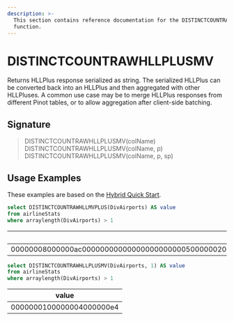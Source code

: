 ```yaml
---
description: >-
  This section contains reference documentation for the DISTINCTCOUNTRAWHLLPLUSMV
  function.
---
```


# DISTINCTCOUNTRAWHLLPLUSMV

Returns HLLPlus response serialized as string. The serialized HLLPlus can be converted back into an HLLPlus and then aggregated with other HLLPluses. A common use case may be to merge HLLPlus responses from different Pinot tables, or to allow aggregation after client-side batching.

## Signature

> DISTINCTCOUNTRAWHLLPLUSMV(colName)
> DISTINCTCOUNTRAWHLLPLUSMV(colName, p)
> DISTINCTCOUNTRAWHLLPLUSMV(colName, p, sp)

## Usage Examples

These examples are based on the [Hybrid Quick Start](../../basics/getting-started/quick-start.md#hybrid).

```sql
select DISTINCTCOUNTRAWHLLMVPLUS(DivAirports) AS value
from airlineStats 
where arraylength(DivAirports) > 1
```

| value                                                                                                                                                                                                                                                                                                                                                                    |
| ------------------------------------------------------------------------------------------------------------------------------------------------------------------------------------------------------------------------------------------------------------------------------------------------------------------------------------------------------------------------ |
| 00000008000000ac00000000000000000000000500000020000000000030000202108000040000010000000300010400000000000000000000000463000000000000000000010001041000200000002000000000000000000a00000000028001000000010800000000010000001008000000804000000000020000040000880000000000000000000000000000000000000000000000800000000800020004000000840000000002000000000000000000001400 |

```sql
select DISTINCTCOUNTRAWHLLPLUSMV(DivAirports, 1) AS value
from airlineStats 
where arraylength(DivAirports) > 1
```

| value                    |
| ------------------------ |
| 0000000100000004000000e4 |
